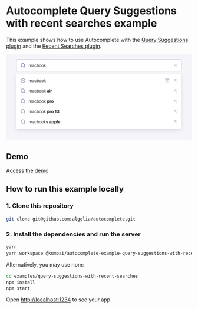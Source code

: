 # Autocomplete Query Suggestions with recent searches example

This example shows how to use Autocomplete with the [Query Suggestions plugin](https://www.algolia.com/doc/ui-libraries/autocomplete/api-reference/autocomplete-plugin-query-suggestions/) and the [Recent Searches plugin](https://www.algolia.com/doc/ui-libraries/autocomplete/api-reference/autocomplete-plugin-recent-searches/).

<p align="center"><img src="capture.png?raw=true" alt="A capture of the Autocomplete Query Suggestions with recent searches example" /></p>

## Demo

[Access the demo](https://codesandbox.io/s/github/algolia/autocomplete/tree/next/examples/query-suggestions-with-recent-searches)

## How to run this example locally

### 1. Clone this repository

```sh
git clone git@github.com:algolia/autocomplete.git
```

### 2. Install the dependencies and run the server

```sh
yarn
yarn workspace @kumoai/autocomplete-example-query-suggestions-with-recent-searches start
```

Alternatively, you may use npm:

```sh
cd examples/query-suggestions-with-recent-searches
npm install
npm start
```

Open <http://localhost:1234> to see your app.
